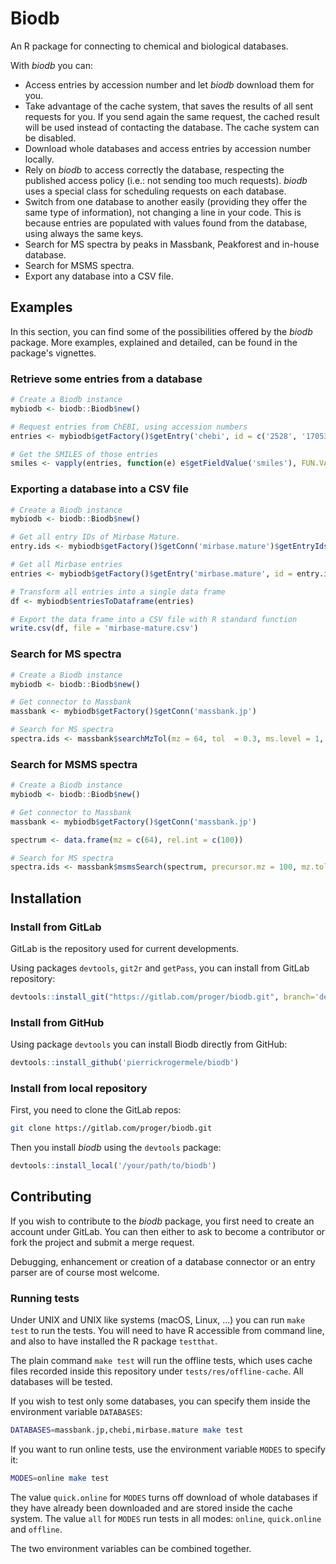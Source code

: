 Biodb
=====

An R package for connecting to chemical and biological databases.

With *biodb* you can:

 * Access entries by accession number and let *biodb* download them for you.
 * Take advantage of the cache system, that saves the results of all sent requests for you. If you send again the same request, the cached result will be used instead of contacting the database. The cache system can be disabled.
 * Download whole databases and access entries by accession number locally.
 * Rely on *biodb* to access correctly the database, respecting the published access policy (i.e.: not sending too much requests). *biodb* uses a special class for scheduling requests on each database.
 * Switch from one database to another easily (providing they offer the same type of information), not changing a line in your code. This is because entries are populated with values found from the database, using always the same keys.
 * Search for MS spectra by peaks in Massbank, Peakforest and in-house database.
 * Search for MSMS spectra.
 * Export any database into a CSV file.

## Examples

In this section, you can find some of the possibilities offered by the *biodb* package.
More examples, explained and detailed, can be found in the package's vignettes.

### Retrieve some entries from a database

```r
# Create a Biodb instance
mybiodb <- biodb::Biodb$new()

# Request entries from ChEBI, using accession numbers
entries <- mybiodb$getFactory()$getEntry('chebi', id = c('2528', '17053', '15440'))

# Get the SMILES of those entries 
smiles <- vapply(entries, function(e) e$getFieldValue('smiles'), FUN.VALUE = '')
```

### Exporting a database into a CSV file

```r
# Create a Biodb instance
mybiodb <- biodb::Biodb$new()

# Get all entry IDs of Mirbase Mature.
entry.ids <- mybiodb$getFactory()$getConn('mirbase.mature')$getEntryIds()

# Get all Mirbase entries
entries <- mybiodb$getFactory()$getEntry('mirbase.mature', id = entry.ids)

# Transform all entries into a single data frame
df <- mybiodb$entriesToDataframe(entries)

# Export the data frame into a CSV file with R standard function
write.csv(df, file = 'mirbase-mature.csv')
```

### Search for MS spectra

```r
# Create a Biodb instance
mybiodb <- biodb::Biodb$new()

# Get connector to Massbank
massbank <- mybiodb$getFactory()$getConn('massbank.jp')

# Search for MS spectra
spectra.ids <- massbank$searchMzTol(mz = 64, tol  = 0.3, ms.level = 1, max.results = 10)
```

### Search for MSMS spectra

```r
# Create a Biodb instance
mybiodb <- biodb::Biodb$new()

# Get connector to Massbank
massbank <- mybiodb$getFactory()$getConn('massbank.jp')

spectrum <- data.frame(mz = c(64), rel.int = c(100))

# Search for MS spectra
spectra.ids <- massbank$msmsSearch(spectrum, precursor.mz = 100, mz.tol = 0.3)
```

## Installation

### Install from GitLab

GitLab is the repository used for current developments.

Using packages `devtools`, `git2r` and `getPass`, you can install from GitLab repository:
```r
devtools::install_git("https://gitlab.com/proger/biodb.git", branch='develop', credentials=git2r::cred_user_pass ("your_login", getPass::getPass()))
```

### Install from GitHub

Using package `devtools` you can install Biodb directly from GitHub:
```r
devtools::install_github('pierrickrogermele/biodb')
```

### Install from local repository

First, you need to clone the GitLab repos:
```bash
git clone https://gitlab.com/proger/biodb.git
```

Then you install *biodb* using the `devtools` package:
```r
devtools::install_local('/your/path/to/biodb')
```

## Contributing

If you wish to contribute to the *biodb* package, you first need to create an account under GitLab. You can then either to ask to become a contributor or fork the project and submit a merge request.

Debugging, enhancement or creation of a database connector or an entry parser are of course most welcome.

### Running tests

Under UNIX and UNIX like systems (macOS, Linux, ...) you can run `make test` to run the tests. You will need to have R accessible from command line, and also to have installed the R package `testthat`.

The plain command `make test` will run the offline tests, which uses cache files recorded inside this repository under `tests/res/offline-cache`. All databases will be tested.

If you wish to test only some databases, you can specify them inside the environment variable `DATABASES`:
```bash
DATABASES=massbank.jp,chebi,mirbase.mature make test
```

If you want to run online tests, use the environment variable `MODES` to specify it:
```bash
MODES=online make test
```

The value `quick.online` for `MODES` turns off download of whole databases if they have already been downloaded and are stored inside the cache system.
The value `all` for `MODES` run tests in all modes: `online`, `quick.online` and `offline`.

The two environment variables can be combined together.
